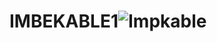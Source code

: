 # IMBEKABLE1![Impkable](https://user-images.githubusercontent.com/106480014/170925226-016734bf-2fb2-4727-9335-6fd0aad21eb5.png)
